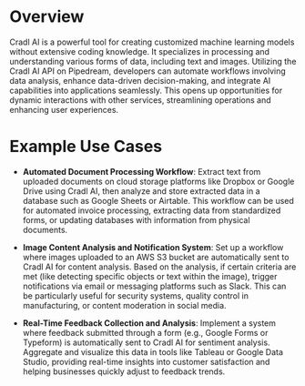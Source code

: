 # Overview

Cradl AI is a powerful tool for creating customized machine learning models without extensive coding knowledge. It specializes in processing and understanding various forms of data, including text and images. Utilizing the Cradl AI API on Pipedream, developers can automate workflows involving data analysis, enhance data-driven decision-making, and integrate AI capabilities into applications seamlessly. This opens up opportunities for dynamic interactions with other services, streamlining operations and enhancing user experiences.

# Example Use Cases

- **Automated Document Processing Workflow**:
  Extract text from uploaded documents on cloud storage platforms like Dropbox or Google Drive using Cradl AI, then analyze and store extracted data in a database such as Google Sheets or Airtable. This workflow can be used for automated invoice processing, extracting data from standardized forms, or updating databases with information from physical documents.

- **Image Content Analysis and Notification System**:
  Set up a workflow where images uploaded to an AWS S3 bucket are automatically sent to Cradl AI for content analysis. Based on the analysis, if certain criteria are met (like detecting specific objects or text within the image), trigger notifications via email or messaging platforms such as Slack. This can be particularly useful for security systems, quality control in manufacturing, or content moderation in social media.

- **Real-Time Feedback Collection and Analysis**:
  Implement a system where feedback submitted through a form (e.g., Google Forms or Typeform) is automatically sent to Cradl AI for sentiment analysis. Aggregate and visualize this data in tools like Tableau or Google Data Studio, providing real-time insights into customer satisfaction and helping businesses quickly adjust to feedback trends.
